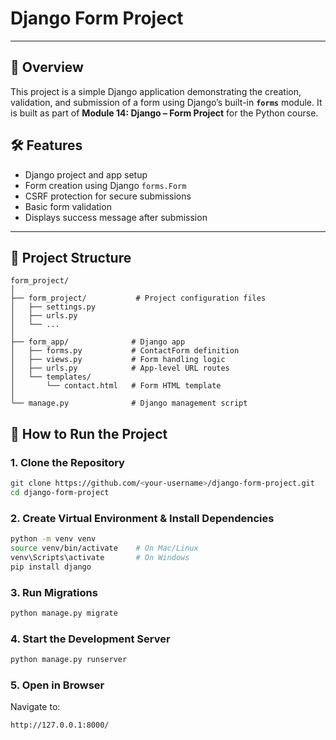 # Django Form Project
---
## 📌 Overview
This project is a simple Django application demonstrating the creation, validation, and submission of a form using Django’s built-in **`forms`** module. It is built as part of **Module 14: Django – Form Project** for the Python course.

## 🛠 Features
- Django project and app setup
- Form creation using Django `forms.Form`
- CSRF protection for secure submissions
- Basic form validation
- Displays success message after submission
  
---

## 📂 Project Structure
```
form_project/
│
├── form_project/           # Project configuration files
│   ├── settings.py
│   ├── urls.py
│   └── ...
│
├── form_app/              # Django app
│   ├── forms.py           # ContactForm definition
│   ├── views.py           # Form handling logic
│   ├── urls.py            # App-level URL routes
│   └── templates/
│       └── contact.html   # Form HTML template
│
└── manage.py              # Django management script
```

## 🚀 How to Run the Project

### 1. Clone the Repository
```bash
git clone https://github.com/<your-username>/django-form-project.git
cd django-form-project
```

### 2. Create Virtual Environment & Install Dependencies
```bash
python -m venv venv
source venv/bin/activate    # On Mac/Linux
venv\Scripts\activate       # On Windows
pip install django
```
### 3. Run Migrations
```bash
python manage.py migrate
```

### 4. Start the Development Server
```bash
python manage.py runserver
```

### 5. Open in Browser
Navigate to:
```
http://127.0.0.1:8000/
```
